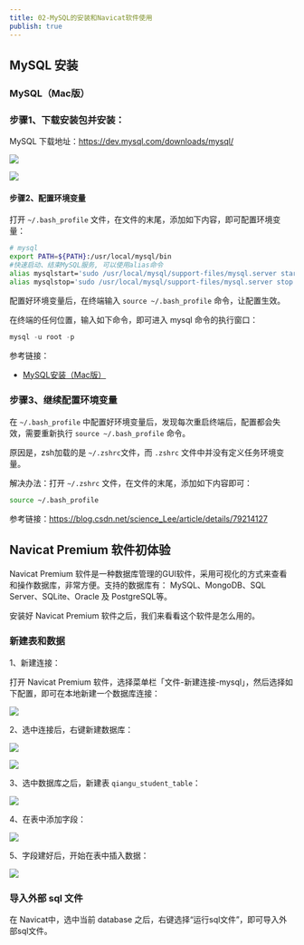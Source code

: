 ```yaml
---
title: 02-MySQL的安装和Navicat软件使用
publish: true
---
```


<ArticleTopAd></ArticleTopAd>



## MySQL 安装

### MySQL（Mac版）

### 步骤1、下载安装包并安装：

MySQL 下载地址：https://dev.mysql.com/downloads/mysql/

![](http://img.smyhvae.com/20200415_1707.png)


![](http://img.smyhvae.com/20200415_1708.png)


#### 步骤2、配置环境变量

打开 `~/.bash_profile` 文件，在文件的末尾，添加如下内容，即可配置环境变量：

```bash
# mysql
export PATH=${PATH}:/usr/local/mysql/bin
#快速启动、结束MySQL服务, 可以使用alias命令
alias mysqlstart='sudo /usr/local/mysql/support-files/mysql.server start'
alias mysqlstop='sudo /usr/local/mysql/support-files/mysql.server stop'
```

配置好环境变量后，在终端输入 `source ~/.bash_profile` 命令，让配置生效。

在终端的任何位置，输入如下命令，即可进入 mysql 命令的执行窗口：

```sql
mysql -u root -p
```

参考链接：

- [MySQL安装（Mac版）](https://juejin.im/post/5cc2a52ce51d456e7079f27f)

### 步骤3、继续配置环境变量

在 `~/.bash_profile` 中配置好环境变量后，发现每次重启终端后，配置都会失效，需要重新执行 `source ~/.bash_profile` 命令。

原因是，zsh加载的是 `~/.zshrc`文件，而 `.zshrc` 文件中并没有定义任务环境变量。

解决办法：打开 `~/.zshrc` 文件，在文件的末尾，添加如下内容即可：

```bash
source ~/.bash_profile
```

参考链接：<https://blog.csdn.net/science_Lee/article/details/79214127>

## Navicat Premium 软件初体验

Navicat Premium 软件是一种数据库管理的GUI软件，采用可视化的方式来查看和操作数据库，非常方便。支持的数据库有： MySQL、MongoDB、SQL Server、SQLite、Oracle 及 PostgreSQL等。

安装好 Navicat Premium 软件之后，我们来看看这个软件是怎么用的。

### 新建表和数据

1、新建连接：

打开 Navicat Premium 软件，选择菜单栏「文件-新建连接-mysql」，然后选择如下配置，即可在本地新建一个数据库连接：

![](http://img.smyhvae.com/20200416_1157.png)


2、选中连接后，右键新建数据库：

![](http://img.smyhvae.com/20200416_1159.png)

![](http://img.smyhvae.com/20200416_1127.png)


3、选中数据库之后，新建表 `qiangu_student_table`：

![](http://img.smyhvae.com/20200416_1138.png)


4、在表中添加字段：

![](http://img.smyhvae.com/20200416_1202.png)



5、字段建好后，开始在表中插入数据：

![](http://img.smyhvae.com/20200416_1259.png)


### 导入外部 sql 文件

在 Navicat中，选中当前 database 之后，右键选择“运行sql文件”，即可导入外部sql文件。



